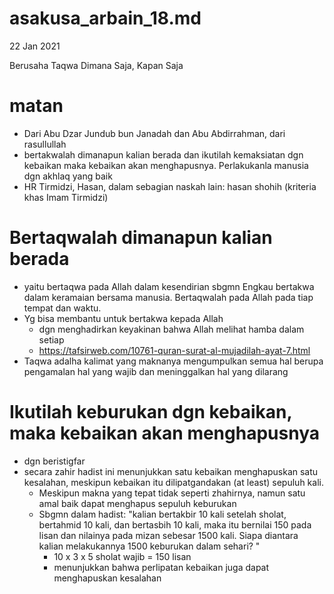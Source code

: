 # asakusa_arbain_18.md
22 Jan 2021

Berusaha Taqwa Dimana Saja, Kapan Saja

# matan
* Dari Abu Dzar Jundub bun Janadah dan Abu Abdirrahman, dari rasullullah
* bertakwalah dimanapun kalian berada dan ikutilah kemaksiatan dgn kebaikan 
  maka kebaikan akan menghapusnya.
  Perlakukanla manusia dgn akhlaq yang baik
* HR Tirmidzi, Hasan, dalam sebagian naskah lain: hasan shohih (kriteria khas Imam Tirmidzi)

# Bertaqwalah dimanapun kalian berada
* yaitu bertaqwa pada Allah dalam kesendirian sbgmn Engkau bertakwa dalam keramaian bersama manusia.
  Bertaqwalah pada Allah pada tiap tempat dan waktu.
* Yg bisa membantu untuk bertakwa kepada Allah
  * dgn menghadirkan keyakinan bahwa Allah melihat hamba dalam setiap
  * https://tafsirweb.com/10761-quran-surat-al-mujadilah-ayat-7.html
* Taqwa adalha kalimat yang maknanya mengumpulkan semua hal berupa pengamalan hal yang wajib dan
  meninggalkan hal yang dilarang

# Ikutilah keburukan dgn kebaikan, maka kebaikan akan menghapusnya
* dgn beristigfar
* secara zahir hadist ini menunjukkan satu kebaikan menghapuskan satu kesalahan, 
  meskipun kebaikan itu dilipatgandakan (at least) sepuluh kali.
  * Meskipun makna yang tepat tidak seperti zhahirnya, 
    namun satu amal baik dapat menghapus sepuluh keburukan
  * Sbgmn dalam hadist:
    "kalian bertakbir 10 kali setelah sholat, bertahmid 10 kali, dan bertasbih 10 kali, maka itu bernilai 150 pada lisan
    dan nilainya pada mizan sebesar 1500 kali.
    Siapa diantara kalian melakukannya 1500 keburukan dalam sehari? "
    * 10 x 3 x 5 sholat wajib = 150 lisan
    * menunjukkan bahwa perlipatan kebaikan juga dapat menghapuskan kesalahan
    
  
